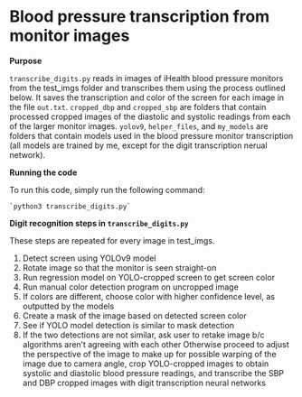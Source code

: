 # Blood pressure transcription from monitor images

**Purpose**

`transcribe_digits.py` reads in images of iHealth blood pressure monitors from the test_imgs folder and transcribes them using the process outlined below. It saves the transcription and color of the screen for each image in the file `out.txt`. `cropped_dbp` and `cropped_sbp` are folders that contain processed cropped images of the diastolic and systolic readings from each of the larger monitor images. `yolov9`, `helper_files`, and `my_models` are folders that contain models used in the blood pressure monitor transcription (all models are trained by me, except for the digit transcription nerual network).

**Running the code**

To run this code, simply run the following command:

    `python3 transcribe_digits.py`

**Digit recognition steps in `transcribe_digits.py`**

These steps are repeated for every image in test_imgs.
1) Detect screen using YOLOv9 model
2) Rotate image so that the monitor is seen straight-on
3) Run regression model on YOLO-cropped screen to get screen color
4) Run manual color detection program on uncropped image
5) If colors are different, choose color with higher confidence level, as outputted by the models
6) Create a mask of the image based on detected screen color
7) See if YOLO model detection is similar to mask detection
8) If the two detections are not similar, ask user to retake image b/c algorithms aren’t agreeing with each other
Otherwise proceed to adjust the perspective of the image to make up for possible warping of the image due to camera angle, crop YOLO-cropped images to obtain systolic and diastolic blood pressure readings, and transcribe the SBP and DBP cropped images with digit transcription neural networks

